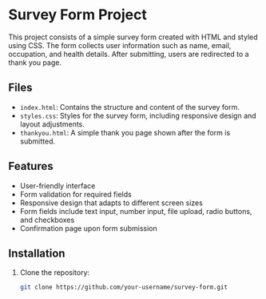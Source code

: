 # Survey Form Project

This project consists of a simple survey form created with HTML and styled using CSS. The form collects user information such as name, email, occupation, and health details. After submitting, users are redirected to a thank you page.

## Files

- `index.html`: Contains the structure and content of the survey form.
- `styles.css`: Styles for the survey form, including responsive design and layout adjustments.
- `thankyou.html`: A simple thank you page shown after the form is submitted.

## Features

- User-friendly interface
- Form validation for required fields
- Responsive design that adapts to different screen sizes
- Form fields include text input, number input, file upload, radio buttons, and checkboxes
- Confirmation page upon form submission

## Installation

1. Clone the repository:

   ```bash
   git clone https://github.com/your-username/survey-form.git
